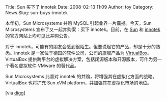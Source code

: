 Title: Sun 买下了 innotek
Date: 2008-02-13 11:09
Author: toy
Category: News
Slug: sun-buys-innotek

本年初，Sun Microsystems 并购 MySQL 引起业界一片震撼。今天，Sun
Microsystems 宣布了又一起并购案：买下 innotek。目前，在
[Sun](http://www.sun.com/aboutsun/pr/2008-02/sunflash.20080212.1.xml) 和
[innotek](http://www.virtualbox.org/) 的官方网站上均可见此并购公告。

对于
innotek，可能有的朋友会感到很陌生。但要说起它的产品，却是十分的熟悉。innotek
是一家位于德国的软件公司，公司的旗舰产品为
[VirtualBox](http://linuxtoy.org/archives/virtualbox.html)。VirtualBox
提供跨平台的虚拟解决方案，包括闭源版本和开源版本，可作为另一个著名虚拟软件
VMware 的替代品。

Sun Microsystems 此番对 innotek
的并购，将增强其在虚拟化方面的战略。VirtualBox 也将扩充 Sun xVM
platform，并加强其在虚拟化市场的地位。

[via
[digg](http://digg.com/linux_unix/Sun_Buys_Innotek_Maker_of_VirtualBox)]
